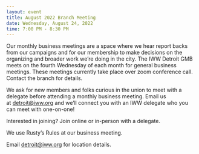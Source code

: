 ```yaml
---
layout: event
title: August 2022 Branch Meeting
date: Wednesday, August 24, 2022
time: 7:00 PM - 8:30 PM
---
```

Our monthly business meetings are a space where we hear report backs from our campaigns and for our membership to make decisions on the organizing and broader work we’re doing in the city. The IWW Detroit GMB meets on the fourth Wednesday of each month for general business meetings. These meetings currently take place over zoom conference call. Contact the branch for details.

We ask for new members and folks curious in the union to meet with a delegate before attending a monthly business meeting. Email us at [detroit@iww.org](mailto:detroit@iww.org) and we’ll connect you with an IWW delegate who you can meet with one-on-one!

Interested in joining? Join online or in-person with a delegate.

We use Rusty’s Rules at our business meeting.

Email detroit@iww.org for location details.